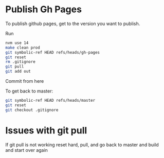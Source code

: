 # Publish Gh Pages
To publish github pages, get to the version you want to publish.

Run
```bash
nvm use 14
make clean prod
git symbolic-ref HEAD refs/heads/gh-pages
git reset
rm .gitignore
git pull
git add out
```

Commit from here


To get back to master:

```bash
git symbolic-ref HEAD refs/heads/master
git reset
git checkout .gitignore
```



# Issues with git pull
If git pull is not working reset hard, pull, and go back to master and build and start over again
